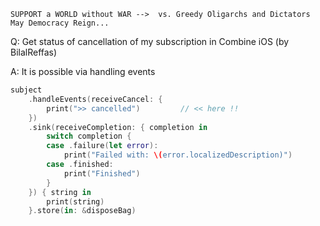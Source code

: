 ```
SUPPORT a WORLD without WAR -->  vs. Greedy Oligarchs and Dictators
May Democracy Reign... 
```

Q: Get status of cancellation of my subscription in Combine iOS (by BilalReffas)

A: It is possible via handling events

```swift
subject
    .handleEvents(receiveCancel: {
        print(">> cancelled")         // << here !!
    })
    .sink(receiveCompletion: { completion in
        switch completion {
        case .failure(let error):
            print("Failed with: \(error.localizedDescription)")
        case .finished:
            print("Finished")
        }
    }) { string in
        print(string)
    }.store(in: &disposeBag)
```

